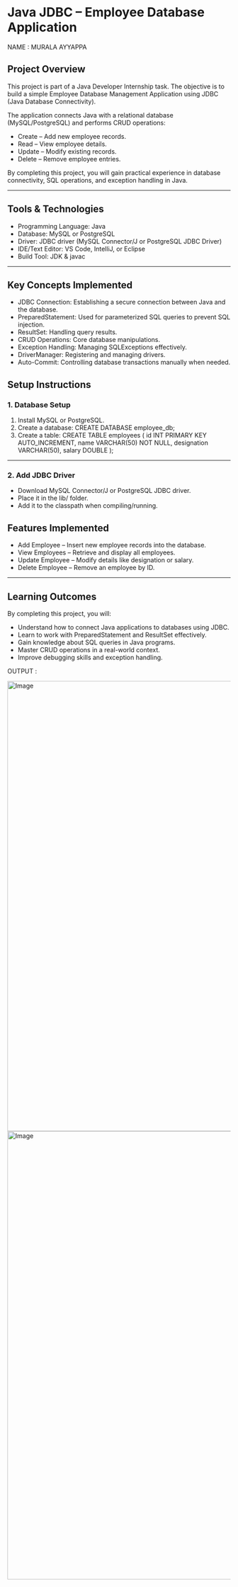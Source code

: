 # Java JDBC – Employee Database Application

NAME : MURALA AYYAPPA

## Project Overview

This project is part of a Java Developer Internship task. The objective is to build a simple Employee Database Management Application using JDBC (Java Database Connectivity).

The application connects Java with a relational database (MySQL/PostgreSQL) and performs CRUD operations:

* Create – Add new employee records.
* Read – View employee details.
* Update – Modify existing records.
* Delete – Remove employee entries.

By completing this project, you will gain practical experience in database connectivity, SQL operations, and exception handling in Java.

---

## Tools & Technologies

* Programming Language: Java
* Database: MySQL or PostgreSQL
* Driver: JDBC driver (MySQL Connector/J or PostgreSQL JDBC Driver)
* IDE/Text Editor: VS Code, IntelliJ, or Eclipse
* Build Tool: JDK & javac

---

## Key Concepts Implemented

* JDBC Connection: Establishing a secure connection between Java and the database.
* PreparedStatement: Used for parameterized SQL queries to prevent SQL injection.
* ResultSet: Handling query results.
* CRUD Operations: Core database manipulations.
* Exception Handling: Managing SQLExceptions effectively.
* DriverManager: Registering and managing drivers.
* Auto-Commit: Controlling database transactions manually when needed.


## Setup Instructions

### 1. Database Setup

1. Install MySQL or PostgreSQL.
2. Create a database:
   CREATE DATABASE employee_db;
3. Create a table:
   CREATE TABLE employees (
   id INT PRIMARY KEY AUTO_INCREMENT,
   name VARCHAR(50) NOT NULL,
   designation VARCHAR(50),
   salary DOUBLE
   );

---

### 2. Add JDBC Driver

* Download MySQL Connector/J or PostgreSQL JDBC driver.
* Place it in the lib/ folder.
* Add it to the classpath when compiling/running.



## Features Implemented

* Add Employee – Insert new employee records into the database.
* View Employees – Retrieve and display all employees.
* Update Employee – Modify details like designation or salary.
* Delete Employee – Remove an employee by ID.

---

## Learning Outcomes

By completing this project, you will:

* Understand how to connect Java applications to databases using JDBC.
* Learn to work with PreparedStatement and ResultSet effectively.
* Gain knowledge about SQL queries in Java programs.
* Master CRUD operations in a real-world context.
* Improve debugging skills and exception handling.

OUTPUT : 

<img width="1912" height="1017" alt="Image" src="https://github.com/user-attachments/assets/04426aa9-860d-414d-8e1f-22940e226ba6" />

<img width="1919" height="1013" alt="Image" src="https://github.com/user-attachments/assets/4483a75a-5a52-47e4-90ae-fba49b0e60fa" />
